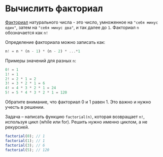 # Вычислить факториал

[Факториал](https://ru.wikipedia.org/wiki/Факториал) натурального числа - это число, умноженное на `"себя минус один"`, затем на `"себя минус два"`, и так далее до `1`. Факториал `n` обозначается как `n!`

Определение факториала можно записать как:

```js
n! = n * (n - 1) * (n - 2) * ...*1
```

Примеры значений для разных `n`:

```js
0! = 1
1! = 1
2! = 2 * 1 = 2
3! = 3 * 2 * 1 = 6
4! = 4 * 3 * 2 * 1 = 24
5! = 5 * 4 * 3 * 2 * 1 = 120
```
Обратите внимание, что факториал 0 и 1 равен 1. 
Это важно и нужно учесть в решении.


Задача – написать функцию `factorial(n)`, которая возвращает `n!`, используя цикл (while или for).
Решить нужно именно циклом, а не рекурсией.

```js
factorial(0); // 1
factorial(1); // 1
factorial(3); // 6
factorial(5); // 120
```